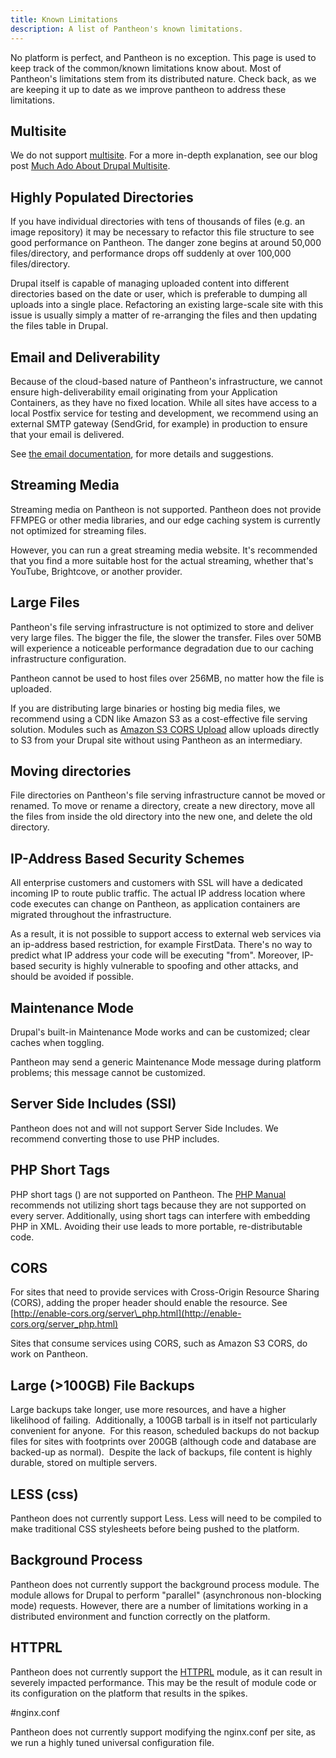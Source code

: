 ```yaml
---
title: Known Limitations
description: A list of Pantheon's known limitations.
---
```


No platform is perfect, and Pantheon is no exception. This page is used to keep track of the common/known limitations know about. Most of Pantheon's limitations stem from its distributed nature. Check back, as we are keeping it up to date as we improve pantheon to address these limitations.

## Multisite

We do not support [multisite](http://drupal.org/documentation/install/multi-site). For a more in-depth explanation, see our blog post [Much Ado About Drupal Multisite](https://www.getpantheon.com/blog/much-ado-about-drupal-multisite).

## Highly Populated Directories

If you have individual directories with tens of thousands of files (e.g. an image repository) it may be necessary to refactor this file structure to see good performance on Pantheon. The danger zone begins at around 50,000 files/directory, and performance drops off suddenly at over 100,000 files/directory.

Drupal itself is capable of managing uploaded content into different directories based on the date or user, which is preferable to dumping all uploads into a single place. Refactoring an existing large-scale site with this issue is usually simply a matter of re-arranging the files and then updating the files table in Drupal.

## Email and Deliverability

Because of the cloud-based nature of Pantheon's infrastructure, we cannot ensure high-deliverability email originating from your Application Containers, as they have no fixed location. While all sites have access to a local Postfix service for testing and development, we recommend using an external SMTP gateway (SendGrid, for example) in production to ensure that your email is delivered.

See [the email documentation](/docs/articles/sites/code/email), for more details and suggestions.

## Streaming Media

Streaming media on Pantheon is not supported. Pantheon does not provide FFMPEG or other media libraries, and our edge caching system is currently not optimized for streaming files.

However, you can run a great streaming media website. It's recommended that you find a more suitable host for the actual streaming, whether that's YouTube, Brightcove, or another provider.

## Large Files

Pantheon's file serving infrastructure is not optimized to store and deliver very large files. The bigger the file, the slower the transfer. Files over 50MB will experience a noticeable performance degradation due to our caching infrastructure configuration.

Pantheon cannot be used to host files over 256MB, no matter how the file is uploaded.

If you are distributing large binaries or hosting big media files, we recommend using a CDN like Amazon S3 as a cost-effective file serving solution. Modules such as [Amazon S3 CORS Upload](https://drupal.org/project/amazons3_cors) allow uploads directly to S3 from your Drupal site without using Pantheon as an intermediary.

## Moving directories

File directories on Pantheon's file serving infrastructure cannot be moved or renamed. To move or rename a directory, create a new directory, move all the files from inside the old directory into the new one, and delete the old directory.

## IP-Address Based Security Schemes

All enterprise customers and customers with SSL will have a dedicated incoming IP to route public traffic. The actual IP address location where code executes can change on Pantheon, as application containers are migrated throughout the infrastructure.

As a result, it is not possible to support access to external web services via an ip-address based restriction, for example FirstData. There's no way to predict what IP address your code will be executing "from". Moreover, IP-based security is highly vulnerable to spoofing and other attacks, and should be avoided if possible.

## Maintenance Mode

Drupal's built-in Maintenance Mode works and can be customized; clear caches when toggling.

​Pantheon may send a generic Maintenance Mode message during platform problems; this message cannot be customized.

## Server Side Includes (SSI)

Pantheon does not and will not support Server Side Includes. We recommend converting those to use PHP includes.

## PHP Short Tags

PHP short tags (<? ... ?>) are not supported on Pantheon. The [PHP Manual](http://www.php.net/manual/en/language.basic-syntax.phpmode.php) recommends not utilizing short tags because they are not supported on every server. Additionally, using short tags can interfere with embedding PHP in XML. Avoiding their use leads to more portable, re-distributable code.

## CORS

For sites that need to provide services with Cross-Origin Resource Sharing (CORS), adding the proper header should enable the resource. See  [http://enable-cors.org/server\_php.html](http://enable-cors.org/server_php.html)

Sites that consume services using CORS, such as Amazon S3 CORS, do work on Pantheon.

## Large (>100GB) File Backups

Large backups take longer, use more resources, and have a higher likelihood of failing.  Additionally, a 100GB tarball is in itself not particularly convenient for anyone.  For this reason, scheduled backups do not backup files for sites with footprints over 200GB (although code and database are backed-up as normal).  Despite the lack of backups, file content is highly durable, stored on multiple servers.

## LESS (css)

Pantheon does not currently support Less. Less will need to be compiled to make traditional CSS stylesheets before being pushed to the platform.

## Background Process

Pantheon does not currently support the background process module. The module allows for Drupal to perform "parallel" (asynchronous non-blocking mode) requests. However, there are a number of limitations working in a distributed environment and function correctly on the platform.

## HTTPRL

Pantheon does not currently support the [HTTPRL](http://www.drupal.org/project/httprl) module, as it can result in severely impacted performance. This may be the result of module code or its configuration on the platform that results in the spikes.

#nginx.conf

Pantheon does not currently support modifying the nginx.conf per site, as we run a highly tuned universal configuration file.
